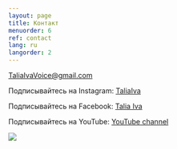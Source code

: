 ```yaml
---
layout: page
title: Контакт
menuorder: 6
ref: contact
lang: ru
langorder: 2
---
```



TaliaIvaVoice@gmail.com

Подписывайтесь на Instagram: [TaliaIva](https://www.instagram.com/taliaiva/)

Подписывайтесь на Facebook: [Talia Iva](https://www.facebook.com/natalia.ivanova.779642)

Подписывайтесь на YouTube: [YouTube channel](https://www.youtube.com/channel/UCtStp5Cgjl_rVvPUDLvr3Fw?view_as=subscriber)

![](assets/DSC_1348.jpg)

